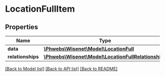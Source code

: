 # LocationFullItem

## Properties
Name | Type | Description | Notes
------------ | ------------- | ------------- | -------------
**data** | [**\Phwebs\Wisenet\Model\LocationFull**](LocationFull.md) |  | [optional] 
**relationships** | [**\Phwebs\Wisenet\Model\LocationFullRelationships**](LocationFullRelationships.md) |  | [optional] 

[[Back to Model list]](../../README.md#documentation-for-models) [[Back to API list]](../../README.md#documentation-for-api-endpoints) [[Back to README]](../../README.md)

